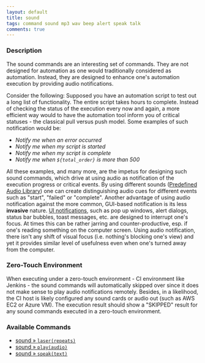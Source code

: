 ```yaml
---
layout: default
title: sound
tags: command sound mp3 wav beep alert speak talk
comments: true
---
```



### Description
The sound commands are an interesting set of commands. They are not designed for automation as one would traditionally 
considered as automation. Instead, they are designed to enhance one's automation execution by providing audio 
notifications.

Consider the following: Supposed you have an automation script to test out a long list of functionality. The entire 
script takes hours to complete. Instead of checking the status of the execution every now and again, a more efficient
way would to have the automation tool inform you of critical statuses - the classical pull versus push model. Some
examples of such notification would be:
- _Notify me when an error occurred_
- _Notify me when my script is started_
- _Notify me when my script is complete_
- _Notify me when `${total_order}` is more than 500_

All these examples, and many more, are the impetus for designing such sound commands, which drive at using audio as 
notification of the execution progress or critical events. By using different sounds 
([Predefined Audio Library](play(audio)#example)) one can create distinguishing audio cues for different events such
as "start", "failed" or "complete". Another advantage of using audio notification against the more common, 
GUI-based notification is its less **invasive** nature. 
<a href="https://msdn.microsoft.com/en-us/library/windows/desktop/dn742472(v=vs.85).aspx" class="external-link" target="nexial_external">UI notifications</a>, 
such as pop up windows, alert dialogs, status bar bubbles, toast messages, etc. are designed to interrupt one's focus.
At times this can be rather jarring and counter-productive, esp. if one's reading something on the computer screen. 
Using audio notification, there isn't any shift of visual focus (i.e. nothing's blocking one's view) and yet it provides
similar level of usefulness even when one's turned away from the computer.


### Zero-Touch Environment
When executing under a zero-touch environment - CI environment like Jenkins - the sound commands will automatically
skipped over since it does not make sense to play audio notifications remotely. Besides, in a likelihood, the CI
host is likely configured any sound cards or audio out (such as AWS EC2 or Azure VM). The execution result should
show a "SKIPPED" result for any sound commands executed in a zero-touch environment.


### Available Commands
- [sound &raquo; `laser(repeats)`](laser(repeats))
- [sound &raquo; `play(audio)`](play(audio))
- [sound &raquo; `speak(text)`](speak(text))

